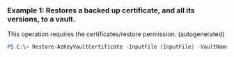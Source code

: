### Example 1: Restores a backed up certificate, and all its versions, to a vault.
This operation requires the certificates/restore permission. (autogenerated)
```powershell
PS C:\> Restore-AzKeyVaultCertificate -InputFile {InputFile} -VaultName MyKeyVault
```

